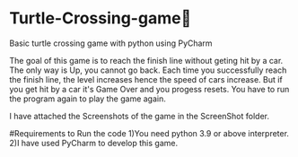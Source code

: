 # Turtle-Crossing-game🐢
Basic turtle crossing game with python using PyCharm


The goal of this game is to reach the finish line without geting hit by a car.
The only way is Up, you cannot go back.
Each time you successfully reach the finish line, the level increases hence the speed of cars increase.
But if you get hit by a car it's Game Over and you progess resets.
You have to run the program again to play the game again.

I have attached the Screenshots of the game in the ScreenShot folder.


#Requirements to Run the code
1)You need python 3.9 or above interpreter.
2)I have used PyCharm to develop this game.

